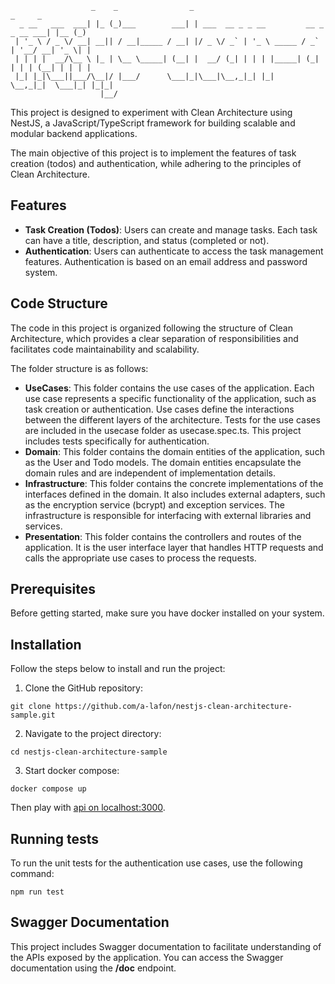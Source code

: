 ```
                  _    _                _                                       _     _ 
  _ __   ___  ___| |_ (_)___        ___| | ___  __ _ _ __         __ _ _ __ ___| |__ (_)
 | '_ \ / _ \/ __| __|| / __|_____ / __| |/ _ \/ _` | '_ \ _____ / _` | '__/ __| '_ \| |
 | | | |  __/\__ \ |_ | \__ \_____| (__| |  __/ (_| | | | |_____| (_| | | | (__| | | | |
 |_| |_|\___||___/\__|/ |___/      \___|_|\___|\__,_|_| |_|      \__,_|_|  \___|_| |_|_|
                    |__/                                                                
```

This project is designed to experiment with Clean Architecture using NestJS, a JavaScript/TypeScript framework for building scalable and modular backend applications.

The main objective of this project is to implement the features of task creation (todos) and authentication, while adhering to the principles of Clean Architecture.

## Features

- **Task Creation (Todos)**: Users can create and manage tasks. Each task can have a title, description, and status (completed or not).
- **Authentication**: Users can authenticate to access the task management features. Authentication is based on an email address and password system.

## Code Structure

The code in this project is organized following the structure of Clean Architecture, which provides a clear separation of responsibilities and facilitates code maintainability and scalability.

The folder structure is as follows:

- **UseCases**: This folder contains the use cases of the application. Each use case represents a specific functionality of the application, such as task creation or authentication. Use cases define the interactions between the different layers of the architecture. Tests for the use cases are included in the usecase folder as usecase.spec.ts. This project includes tests specifically for authentication.
- **Domain**: This folder contains the domain entities of the application, such as the User and Todo models. The domain entities encapsulate the domain rules and are independent of implementation details.
- **Infrastructure**: This folder contains the concrete implementations of the interfaces defined in the domain. It also includes external adapters, such as the encryption service (bcrypt) and exception services. The infrastructure is responsible for interfacing with external libraries and services.
- **Presentation**: This folder contains the controllers and routes of the application. It is the user interface layer that handles HTTP requests and calls the appropriate use cases to process the requests.

## Prerequisites
Before getting started, make sure you have docker installed on your system.

## Installation

Follow the steps below to install and run the project:

1. Clone the GitHub repository:
```
git clone https://github.com/a-lafon/nestjs-clean-architecture-sample.git
```

2. Navigate to the project directory:
```
cd nestjs-clean-architecture-sample
```

3. Start docker compose:
```
docker compose up
```

Then play with [api on localhost:3000](http://localhost:3000/doc).

## Running tests

To run the unit tests for the authentication use cases, use the following command:

```
npm run test
```

## Swagger Documentation

This project includes Swagger documentation to facilitate understanding of the APIs exposed by the application. You can access the Swagger documentation using the **/doc** endpoint.